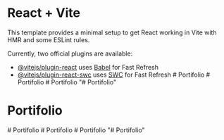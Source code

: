 # React + Vite

This template provides a minimal setup to get React working in Vite with HMR and some ESLint rules.

Currently, two official plugins are available:

- [@vitejs/plugin-react](https://github.com/vitejs/vite-plugin-react/blob/main/packages/plugin-react/README.md) uses [Babel](https://babeljs.io/) for Fast Refresh
- [@vitejs/plugin-react-swc](https://github.com/vitejs/vite-plugin-react-swc) uses [SWC](https://swc.rs/) for Fast Refresh
#   P o r t i f o l i o  
 #   P o r t i f o l i o  
 #   P o r t i f o l i o  
 "# Portifolio" 
# Portifolio
#   P o r t i f o l i o  
 #   P o r t i f o l i o  
 # Portifolio
"# Portifolio" 

